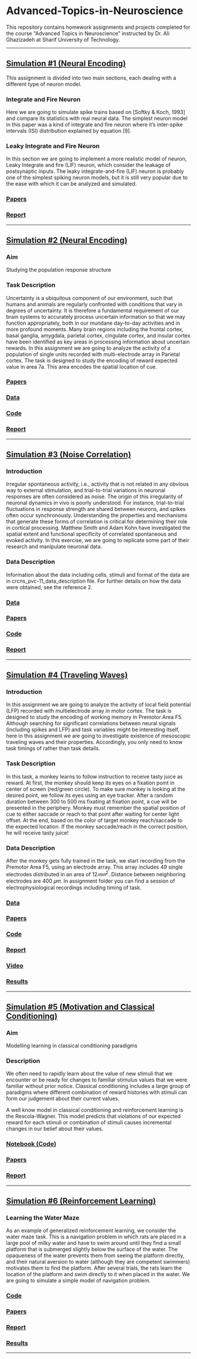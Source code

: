 # Advanced-Topics-in-Neuroscience
This repository contains homework assignments and projects completed for the course "Advanced Topics in Neuroscience" instructed by Dr. Ali Ghazizadeh at Sharif University of Technology.

---

## [Simulation #1 (Neural Encoding)](https://github.com/AryaKoureshi/Advanced-Topics-in-Neuroscience/tree/main/Neural-Encoding/1)
This assignment is divided into two main sections, each dealing with a different type of neuron model.
### Integrate and Fire Neuron
Here we are going to simulate spike trains based on [Softky & Koch, 1993] and compare its statistics with real neural data. The simplest neuron model in this paper was a kind of integrate and fire neuron where it’s inter-spike intervals (ISI) distribution explained by equation [9].
### Leaky Integrate and Fire Neuron
In this section we are going to implement a more realistic model of neuron, Leaky Integrate and fire (LIF) neuron, which consider the leakage of postsynaptic inputs. 
The leaky integrate-and-fire (LIF) neuron is probably one of the simplest spiking neuron models, but it is still very popular due to the ease with which it can be analyzed and simulated.
### [Papers](https://github.com/AryaKoureshi/Advanced-Topics-in-Neuroscience/tree/main/Neural-Encoding/1/Papers)
### [Report](https://github.com/AryaKoureshi/Advanced-Topics-in-Neuroscience/tree/main/Neural-Encoding/1/AdvNeuro_HW1_AryaKoureshi.ipynb)

---

## [Simulation #2 (Neural Encoding)](https://github.com/AryaKoureshi/Advanced-Topics-in-Neuroscience/tree/main/Neural-Encoding/2)
### Aim
Studying the population response structure
### Task Description
Uncertainty is a ubiquitous component of our environment, such that humans and animals are regularly confronted with conditions that vary in degrees of uncertainty. It is therefore a fundamental requirement of our brain systems to accurately process uncertain information so that we may function appropriately, both in our mundane day-to-day activities and in more profound moments. Many brain regions including the frontal cortex, basal ganglia, amygdala, parietal cortex, cingulate cortex, and insular cortex have been identified as key areas in processing information about uncertain rewards. In this assignment we are going to analyze the activity of a population of single units recorded with multi-electrode array in Parietal cortex. The task is designed to study the encoding of reward expected value in area 7a. This area encodes the spatial location of cue.
### [Papers](https://github.com/AryaKoureshi/Advanced-Topics-in-Neuroscience/tree/main/Neural-Encoding/2/Papers)
### [Data](https://drive.google.com/file/d/1FdO7RF8IJpGe76sMRqa2oDxob_IUnzYs/view?usp=share_link)
### [Code](https://github.com/AryaKoureshi/Advanced-Topics-in-Neuroscience/tree/main/Neural-Encoding/2/Codes)
### [Report](https://github.com/AryaKoureshi/Advanced-Topics-in-Neuroscience/tree/main/Neural-Encoding/2/AdvNeuro_HW2_AryaKoureshi.html)

---

## [Simulation #3 (Noise Correlation)](https://github.com/AryaKoureshi/Advanced-Topics-in-Neuroscience/tree/main/Noise-Correlation)
### Introduction
Irregular spontaneous activity, i.e., activity that is not related in any obvious way to external stimulation, and trial-to-trial variations in neuronal responses are often considered as noise. The origin of this irregularity of neuronal dynamics in vivo is poorly understood. For instance, trial-to-trial fluctuations in response strength are shared between neurons, and spikes often occur synchronously. Understanding the properties and mechanisms that generate these forms of correlation is critical for determining their role in cortical processing. Matthew Smith and Adam Kohn have investigated the spatial extent and functional specificity of correlated spontaneous and evoked activity. In this exercise, we are going to replicate some part of their research and manipulate neuronal data.
### Data Description
Information about the data including cells, stimuli and format of the data are in crcns_pvc-11_data_description file. For further details on how the data were obtained, see the reference 2.
### [Data](https://drive.google.com/file/d/10ZDjIfTTnw_BUO3UzsCGDLYa-_2wyBYn/view?usp=share_link)
### [Papers](https://github.com/AryaKoureshi/Advanced-Topics-in-Neuroscience/tree/main/Noise-Correlation/Papers)
### [Code](https://github.com/AryaKoureshi/Advanced-Topics-in-Neuroscience/tree/main/Noise-Correlation/Codes)
### [Report](https://github.com/AryaKoureshi/Advanced-Topics-in-Neuroscience/tree/main/Noise-Correlation/AdvNeuro_HW3_AryaKoureshi.html)

---

## [Simulation #4 (Traveling Waves)](https://github.com/AryaKoureshi/Advanced-Topics-in-Neuroscience/tree/main/Traveling-Waves)
### Introduction
In this assignment we are going to analyze the activity of local field potential (LFP) recorded with multielectrode array in motor cortex. The task is designed to study the encoding of working memory in Premotor Area F5. Although searching for significant correlations between neural signals (including spikes and LFP) and task variables might be interesting itself, here in this assignment we are going to investigate existence of mesoscopic traveling waves and their properties. Accordingly, you only need to know task timings of rather than task details.
### Task Description
In this task, a monkey learns to follow instruction to receive tasty juice as reward. At first, the monkey should keep its eyes on a fixation point in center of screen (red/green circle). To make sure monkey is looking at the desired point, we follow its eyes using an eye tracker. After a random duration between 300 to 500 ms fixating at fixation point, a cue will be presented in the periphery. Monkey must remember the spatial position of cue to either saccade or reach to that point after waiting for center light offset. At the end, based on the color of target monkey reach/saccade to the expected location. If the monkey saccade/reach in the correct position, he will receive tasty juice!
### Data Description
After the monkey gets fully trained in the task, we start recording from the Premotor Area F5, using an electrode array. This array includes 49 single electrodes distributed in an area of $12𝑚𝑚^2$. Distance between neighboring electrodes are 400 𝜇𝑚. In assignment folder you can find a session of electrophysiological recordings including timing of task.
### [Data](https://drive.google.com/file/d/1PalKnMMMLB7FbtcpTIyX80JtU_bxoHky/view?usp=sharing)
### [Papers](https://github.com/AryaKoureshi/Advanced-Topics-in-Neuroscience/tree/main/Traveling-Waves/Papers)
### [Code](https://github.com/AryaKoureshi/Advanced-Topics-in-Neuroscience/tree/main/Traveling-Waves/Code)
### [Report](https://github.com/AryaKoureshi/Advanced-Topics-in-Neuroscience/tree/main/Traveling-Waves/AdvNeuro_HW4_AryaKoureshi.html)
### [Video](https://drive.google.com/file/d/1qfLWo0i4vuWrkFz_yl4cc-hHGifxVBX9/view?usp=sharing)
### [Results](https://github.com/AryaKoureshi/Advanced-Topics-in-Neuroscience/tree/main/Traveling-Waves/Results)

---

## [Simulation #5 (Motivation and Classical Conditioning)](https://github.com/AryaKoureshi/Advanced-Topics-in-Neuroscience/tree/main/Motivation-and-Classical-Conditioning)
### Aim
Modelling learning in classical conditioning paradigms
### Description
We often need to rapidly learn about the value of new stimuli that we encounter or be ready for changes to familiar stimulus values that we were familiar without prior notice. Classical conditioning includes a large group of paradigms where different combination of reward histories with stimuli can form our judgement about their current values.

A well know model in classical conditioning and reinforcement learning is the Rescola-Wagner. This model predicts that violations of our expected reward for each stimuli or combination of stimuli causes incremental changes in our belief about their values.

### [Notebook (Code)](https://github.com/AryaKoureshi/Advanced-Topics-in-Neuroscience/tree/main/Motivation-and-Classical-Conditioning/AdvNeuro_HW5_AryaKoureshi.ipynb)
### [Papers](https://github.com/AryaKoureshi/Advanced-Topics-in-Neuroscience/tree/main/Motivation-and-Classical-Conditioning/Papers)
### [Report](https://github.com/AryaKoureshi/Advanced-Topics-in-Neuroscience/tree/main/Motivation-and-Classical-Conditioning/AdvNeuro_HW5_AryaKoureshi.html)

---

## [Simulation #6 (Reinforcement Learning)](https://github.com/AryaKoureshi/Advanced-Topics-in-Neuroscience/tree/main/Reinforcement-Learning)
### Learning the Water Maze
As an example of generalized reinforcement learning, we consider the water maze task. This is a navigation problem in which rats are placed in a large pool of milky water and have to swim around until they find a small platform that is submerged slightly below the surface of the water. The opaqueness of the water prevents them from seeing the platform directly, and their natural aversion to water (although they are competent swimmers) motivates them to find the platform. After several trials, the rats learn the location of the platform and swim directly to it when placed in the water.
We are going to simulate a simple model of navigation problem.

### [Code](https://github.com/AryaKoureshi/Advanced-Topics-in-Neuroscience/tree/main/Reinforcement-Learning/Code)
### [Papers](https://github.com/AryaKoureshi/Advanced-Topics-in-Neuroscience/tree/main/Reinforcement-Learning/Papers)
### [Report](https://github.com/AryaKoureshi/Advanced-Topics-in-Neuroscience/tree/main/Reinforcement-Learning/AdvNeuro_HW6_AryaKoureshi.html)
### [Results](https://github.com/AryaKoureshi/Advanced-Topics-in-Neuroscience/tree/main/Reinforcement-Learning/Results)

---
